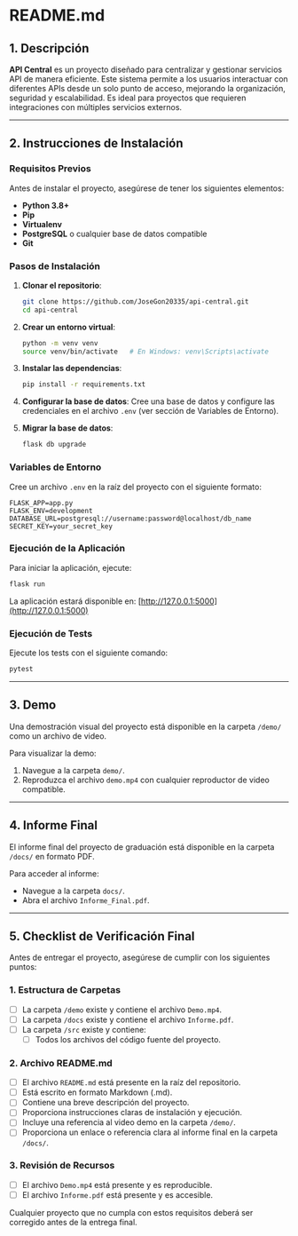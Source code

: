 # README.md

## 1. Descripción
**API Central** es un proyecto diseñado para centralizar y gestionar servicios API de manera eficiente. Este sistema permite a los usuarios interactuar con diferentes APIs desde un solo punto de acceso, mejorando la organización, seguridad y escalabilidad. Es ideal para proyectos que requieren integraciones con múltiples servicios externos.

---

## 2. Instrucciones de Instalación

### **Requisitos Previos**
Antes de instalar el proyecto, asegúrese de tener los siguientes elementos:
- **Python 3.8+**
- **Pip**
- **Virtualenv**
- **PostgreSQL** o cualquier base de datos compatible
- **Git**

### **Pasos de Instalación**
1. **Clonar el repositorio**:
   ```bash
   git clone https://github.com/JoseGon20335/api-central.git
   cd api-central
   ```

2. **Crear un entorno virtual**:
   ```bash
   python -m venv venv
   source venv/bin/activate   # En Windows: venv\Scripts\activate
   ```

3. **Instalar las dependencias**:
   ```bash
   pip install -r requirements.txt
   ```

4. **Configurar la base de datos**:
   Cree una base de datos y configure las credenciales en el archivo `.env` (ver sección de Variables de Entorno).

5. **Migrar la base de datos**:
   ```bash
   flask db upgrade
   ```

### **Variables de Entorno**
Cree un archivo `.env` en la raíz del proyecto con el siguiente formato:
```env
FLASK_APP=app.py
FLASK_ENV=development
DATABASE_URL=postgresql://username:password@localhost/db_name
SECRET_KEY=your_secret_key
```

### **Ejecución de la Aplicación**
Para iniciar la aplicación, ejecute:
```bash
flask run
```
La aplicación estará disponible en: [http://127.0.0.1:5000](http://127.0.0.1:5000)

### **Ejecución de Tests**
Ejecute los tests con el siguiente comando:
```bash
pytest
```

---

## 3. Demo
Una demostración visual del proyecto está disponible en la carpeta `/demo/` como un archivo de video.

Para visualizar la demo:
1. Navegue a la carpeta `demo/`.
2. Reproduzca el archivo `demo.mp4` con cualquier reproductor de video compatible.

---

## 4. Informe Final
El informe final del proyecto de graduación está disponible en la carpeta `/docs/` en formato PDF. 

Para acceder al informe:
- Navegue a la carpeta `docs/`.
- Abra el archivo `Informe_Final.pdf`.

---

## 5. Checklist de Verificación Final
Antes de entregar el proyecto, asegúrese de cumplir con los siguientes puntos:

### **1. Estructura de Carpetas**
- [ ] La carpeta `/demo` existe y contiene el archivo `Demo.mp4`.
- [ ] La carpeta `/docs` existe y contiene el archivo `Informe.pdf`.
- [ ] La carpeta `/src` existe y contiene:
  - [ ] Todos los archivos del código fuente del proyecto.

### **2. Archivo README.md**
- [ ] El archivo `README.md` está presente en la raíz del repositorio.
- [ ] Está escrito en formato Markdown (.md).
- [ ] Contiene una breve descripción del proyecto.
- [ ] Proporciona instrucciones claras de instalación y ejecución.
- [ ] Incluye una referencia al video demo en la carpeta `/demo/`.
- [ ] Proporciona un enlace o referencia clara al informe final en la carpeta `/docs/`.

### **3. Revisión de Recursos**
- [ ] El archivo `Demo.mp4` está presente y es reproducible.
- [ ] El archivo `Informe.pdf` está presente y es accesible.

Cualquier proyecto que no cumpla con estos requisitos deberá ser corregido antes de la entrega final.

